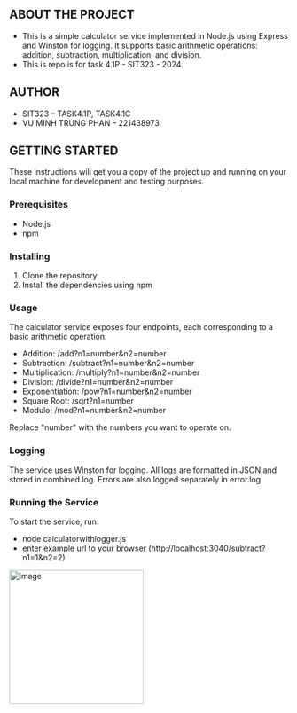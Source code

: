 ## ABOUT THE PROJECT
- This is a simple calculator service implemented in Node.js using Express and Winston for logging. It supports basic arithmetic operations: addition, subtraction, multiplication, and division.
- This is repo is for task 4.1P - SIT323 - 2024.

## AUTHOR
- SIT323 – TASK4.1P, TASK4.1C
- VU MINH TRUNG PHAN – 221438973

## GETTING STARTED
These instructions will get you a copy of the project up and running on your local machine for development and testing purposes.

### Prerequisites
- Node.js
- npm

### Installing
1. Clone the repository
2. Install the dependencies using npm

### Usage
The calculator service exposes four endpoints, each corresponding to a basic arithmetic operation:

- Addition: /add?n1=number&n2=number
- Subtraction: /subtract?n1=number&n2=number
- Multiplication: /multiply?n1=number&n2=number
- Division: /divide?n1=number&n2=number
- Exponentiation: /pow?n1=number&n2=number
- Square Root: /sqrt?n1=number
- Modulo: /mod?n1=number&n2=number

Replace "number" with the numbers you want to operate on.

### Logging
The service uses Winston for logging. All logs are formatted in JSON and stored in combined.log. Errors are also logged separately in error.log.

### Running the Service
To start the service, run:
- node calculatorwithlogger.js
- enter example url to your browser (http://localhost:3040/subtract?n1=1&n2=2)
<img width="242" alt="image" src="https://github.com/phanvuminhtrung/sit323_737-2024-t1-prac4p/assets/63788637/75433864-1cef-4210-9a77-10283979e98d">


